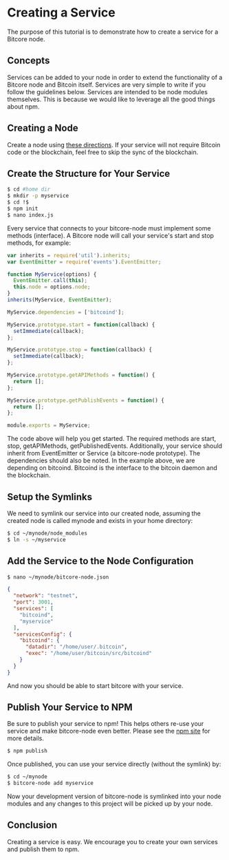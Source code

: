 # Creating a Service

The purpose of this tutorial is to demonstrate how to create a service for a Bitcore node.

## Concepts

Services can be added to your node in order to extend the functionality of a Bitcore node and Bitcoin itself. Services are very simple to write if you follow the guidelines below. Services are intended to be node modules themselves. This is because we would like to leverage all the good things about npm.

## Creating a Node

Create a node using [these directions](full-node). If your service will not require Bitcoin code or the blockchain, feel free to skip the sync of the blockchain.

## Create the Structure for Your Service

```bash
$ cd #home dir
$ mkdir -p myservice
$ cd !$
$ npm init
$ nano index.js
```

Every service that connects to your bitcore-node must implement some methods (interface). A Bitcore node will call your service's start and stop methods, for example:

```js
var inherits = require('util').inherits;
var EventEmitter = require('events').EventEmitter;

function MyService(options) {
  EventEmitter.call(this);
  this.node = options.node;
}
inherits(MyService, EventEmitter);

MyService.dependencies = ['bitcoind'];

MyService.prototype.start = function(callback) {
  setImmediate(callback);
};

MyService.prototype.stop = function(callback) {
  setImmediate(callback);
};

MyService.prototype.getAPIMethods = function() {
  return [];
};

MyService.prototype.getPublishEvents = function() {
  return [];
};

module.exports = MyService;
```

The code above will help you get started. The required methods are start, stop, getAPIMethods, getPublishedEvents. Additionally, your service should inherit from EventEmitter or Service (a bitcore-node prototype). The dependencies should also be noted. In the example above, we are depending on bitcoind. Bitcoind is the interface to the bitcoin daemon and the blockchain.

## Setup the Symlinks

We need to symlink our service into our created node, assuming the created node is called mynode and exists in your home directory:

```bash
$ cd ~/mynode/node_modules
$ ln -s ~/myservice
```

## Add the Service to the Node Configuration

```bash
$ nano ~/mynode/bitcore-node.json
```

```json
{
  "network": "testnet",
  "port": 3001,
  "services": [
    "bitcoind",
    "myservice"
  ],
  "servicesConfig": {
    "bitcoind": {
      "datadir": "/home/user/.bitcoin",
      "exec": "/home/user/bitcoin/src/bitcoind"
    }
  }
}
```
And now you should be able to start bitcore with your service.

## Publish Your Service to NPM

Be sure to publish your service to npm! This helps others re-use your service and make bitcore-node even better. Please see the [npm site](https://www.npmjs.com/) for more details.

```bash
$ npm publish
```

Once published, you can use your service directly (without the symlink) by:

```bash
$ cd ~/mynode
$ bitcore-node add myservice
```

Now your development version of bitcore-node is symlinked into your node modules and any changes to this project will be picked up by your node.

## Conclusion

Creating a service is easy. We encourage you to create your own services and publish them to npm.
